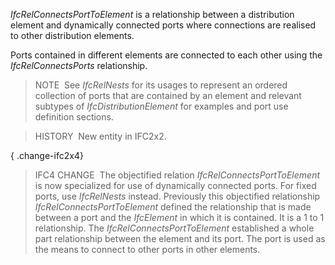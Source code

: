 _IfcRelConnectsPortToElement_ is a relationship between a distribution element and dynamically connected ports where connections are realised to other distribution elements.

Ports contained in different elements are connected to each other using the _IfcRelConnectsPorts_ relationship.

> NOTE&nbsp; See _IfcRelNests_ for its usages to represent an ordered collection of ports that are contained by an element and relevant subtypes of _IfcDistributionElement_ for examples and port use definition sections.

> HISTORY&nbsp; New entity in IFC2x2.

{ .change-ifc2x4}
> IFC4 CHANGE&nbsp; The objectified relation _IfcRelConnectsPortToElement_ is now specialized for use of dynamically connected ports. For fixed ports, use _IfcRelNests_ instead. Previously this objectified relationship _IfcRelConnectsPortToElement_ defined the relationship that is made between a port and the _IfcElement_ in which it is contained. It is a 1 to 1 relationship. The _IfcRelConnectsPortToElement_ established a whole part relationship between the element and its port. The port is used as the means to connect to other ports in other elements.
